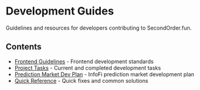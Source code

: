 # Development Guides

Guidelines and resources for developers contributing to SecondOrder.fun.

## Contents

- [Frontend Guidelines](frontend-guidelines.md) - Frontend development standards
- [Project Tasks](tasks.md) - Current and completed development tasks
- [Prediction Market Dev Plan](prediction-market-plan.md) - InfoFi prediction market development plan
- [Quick Reference](quick-reference.md) - Quick fixes and common solutions
